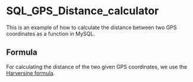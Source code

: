 # SQL_GPS_Distance_calculator

This is an example of how to calculate the distance between two GPS coordinates as a function in MySQL.

## Formula

For calculating the distance of the two given GPS coordinates, we use the [Harversine formula](https://en.wikipedia.org/wiki/Haversine_formula).